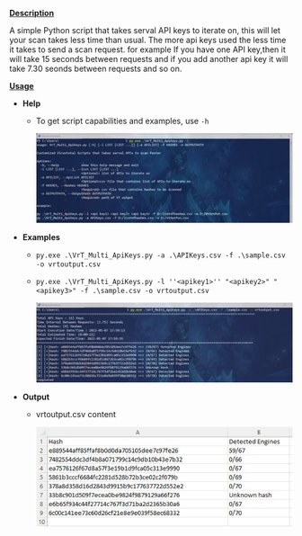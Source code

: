 **<u>Description</u>**

A simple Python script that takes serval API keys to iterate on, this will let your scan takes less time than usual.
The more api keys used the less time it takes to send a scan request. for example If you have one API key,then it will take 15 seconds between requests and if you add another api key it will take 7.30 seonds between requests and so on. 


<u>**Usage**</u> 

- **Help**

  - To get script capabilities and examples, use `-h` 

    ![help](https://github.com/Assem-Morad/Prj1/blob/main/Python-Scripts/Check_FileHash_Reputation/images/help.jpg)

- **Examples**

  - ```
    py.exe .\VrT_Multi_ApiKeys.py -a .\APIKeys.csv -f .\sample.csv -o vrtoutput.csv
    ```

  - ```
    py.exe .\VrT_Multi_ApiKeys.py -l ''<apikey1>'' "<apikey2>" "<apikey3>" -f .\sample.csv -o vrtoutput.csv
    ```

    ![execution](https://github.com/Assem-Morad/Prj1/blob/main/Python-Scripts/Check_FileHash_Reputation/images/execution.jpg)

- **Output**   

  - vrtoutput.csv content

    ![results](https://github.com/Assem-Morad/Prj1/blob/main/Python-Scripts/Check_FileHash_Reputation/images/results.jpg)

    

  

  

  



